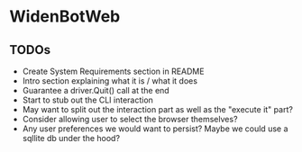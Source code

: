 # WidenBotWeb

## TODOs

- Create System Requirements section in README
- Intro section explaining what it is / what it does
- Guarantee a driver.Quit() call at the end
- Start to stub out the CLI interaction
- May want to split out the interaction part as well as the "execute it" part?
- Consider allowing user to select the browser themselves?
- Any user preferences we would want to persist? Maybe we could use a sqllite db under the hood?
